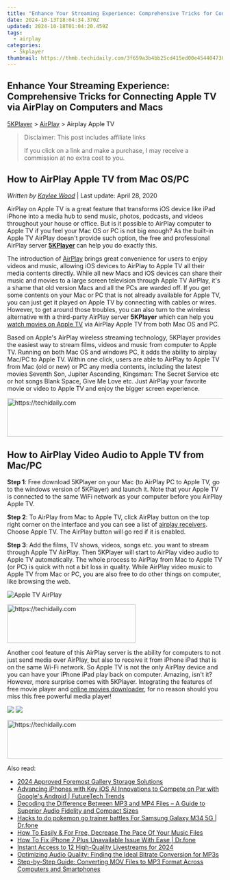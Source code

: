 ```yaml
---
title: "Enhance Your Streaming Experience: Comprehensive Tricks for Connecting Apple TV via AirPlay on Computers and Macs"
date: 2024-10-13T18:04:34.370Z
updated: 2024-10-18T01:04:20.459Z
tags:
  - airplay
categories:
  - 5kplayer
thumbnail: https://thmb.techidaily.com/3f659a3b4bb25cd415ed00e454404730b9869c867cd294c9e58180160b4e9b56.jpg
---
```


## Enhance Your Streaming Experience: Comprehensive Tricks for Connecting Apple TV via AirPlay on Computers and Macs

[5KPlayer](https://tools.techidaily.com/5kplayer/products/) \> [AirPlay](https://tools.techidaily.com/5kplayer/airplay/) \> Airplay Apple TV

>  Disclaimer: This post includes affiliate links
>
>  If you click on a link and make a purchase, I may receive a commission at no extra cost to you.
>

## How to AirPlay Apple TV from Mac OS/PC

 _Written by [Kaylee Wood](https://www.quora.com/profile/Amanda-Hu-21)_ | Last update: April 28, 2020

AirPlay on Apple TV is a great feature that transforms iOS device like iPad iPhone into a media hub to send music, photos, podcasts, and videos throughout your house or office. But is it possible to AirPlay computer to Apple TV if you feel your Mac OS or PC is not big enough? As the built-in Apple TV AirPlay doesn't provide such option, the free and professional AirPlay server [**5KPlayer**](https://tools.techidaily.com/5kplayer/products/) can help you do exactly this.

The introduction of [AirPlay](https://tools.techidaily.com/5kplayer/airplay/) brings great convenience for users to enjoy videos and music, allowing iOS devices to AirPlay to Apple TV all their media contents directly. While all new Macs and iOS devices can share their music and movies to a large screen television through Apple TV AirPlay, it's a shame that old version Macs and all the PCs are warded off. If you get some contents on your Mac or PC that is not already available for Apple TV, you can just get it played on Apple TV by connecting with cables or wires. However, to get around those troubles, you can also turn to the wireless alternative with a third-party AirPlay server **5KPlayer** which can help you [watch movies on Apple TV](https://tools.techidaily.com/5kplayer/airplay/) via AirPlay Apple TV from both Mac OS and PC. 

Based on Apple's AirPlay wireless streaming technology, 5KPlayer provides the easiest way to stream films, videos and music from computer to Apple TV. Running on both Mac OS and windows PC, it adds the ability to airplay Mac/PC to Apple TV. Within one click, users are able to AirPlay to Apple TV from Mac (old or new) or PC any media contents, including the latest movies Seventh Son, Jupiter Ascending, Kingsman: The Secret Service etc or hot songs Blank Space, Give Me Love etc. Just AirPlay your favorite movie or video to Apple TV and enjoy the bigger screen experience.

<!-- affiliate ads begin -->
<a href="https://aligracehair.sjv.io/c/5597632/1918666/19272" target="_top" id="1918666">
  <img src="//a.impactradius-go.com/display-ad/19272-1918666" border="0" alt="https://techidaily.com" width="728" height="90"/>
</a>
<img height="0" width="0" src="https://aligracehair.sjv.io/i/5597632/1918666/19272" style="position:absolute;visibility:hidden;" border="0" />
<!-- affiliate ads end -->

## How to AirPlay Video Audio to Apple TV from Mac/PC

**Step 1**: Free download 5KPlayer on your Mac (to AirPlay PC to Apple TV, go to the windows version of 5KPlayer) and launch it. Note that your Apple TV is connected to the same WiFi network as your computer before you AirPlay Apple TV.

**Step 2**: To AirPlay from Mac to Apple TV, click AirPlay button on the top right corner on the interface and you can see a list of [airplay receivers](https://tools.techidaily.com/5kplayer/airplay/). Choose Apple TV. The AirPlay button will go red if it is enabled.

**Step 3**: Add the films, TV shows, videos, songs etc. you want to stream through Apple TV AirPlay. Then 5KPlayer will start to AirPlay video audio to Apple TV automatically. The whole process to AirPlay from Mac to Apple TV (or PC) is quick with not a bit loss in quality. While AirPlay video music to Apple TV from Mac or PC, you are also free to do other things on computer, like browsing the web.

![Apple TV AirPlay](https://www.5kplayer.com/airplay/img/5kplayer-airplay.jpg) 

<!-- affiliate ads begin -->
<a href="https://aligracehair.sjv.io/c/5597632/1902319/19272" target="_top" id="1902319">
  <img src="//a.impactradius-go.com/display-ad/19272-1902319" border="0" alt="https://techidaily.com" width="300" height="90"/>
</a>
<img height="0" width="0" src="https://aligracehair.sjv.io/i/5597632/1902319/19272" style="position:absolute;visibility:hidden;" border="0" />
<!-- affiliate ads end -->

Another cool feature of this AirPlay server is the ability for computers to not just send media over AirPlay, but also to receive it from iPhone iPad that is on the same Wi-Fi network. So Apple TV is not the only AirPlay device and you can have your iPhone iPad play back on computer. Amazing, isn't it? However, more surprise comes with 5KPlayer. Integrating the features of free movie player and [online movies downloader](https://tools.techidaily.com/5kplayer/youtube-download/), for no reason should you miss this free powerful media player!

[![](https://www.5kplayer.com/airplay/../button/freedownwhitewin.png)](https://tools.techidaily.com/5kplayer/products/) [![](https://www.5kplayer.com/airplay/../button/freedownbackmac.png)](https://tools.techidaily.com/5kplayer/products/)

<!-- affiliate ads begin -->
<a href="https://ephamedtechinc.pxf.io/c/5597632/2136616/26400" target="_top" id="2136616">
  <img src="//a.impactradius-go.com/display-ad/26400-2136616" border="0" alt="https://techidaily.com" width="728" height="90"/>
</a>
<img height="0" width="0" src="https://ephamedtechinc.pxf.io/i/5597632/2136616/26400" style="position:absolute;visibility:hidden;" border="0" />
<!-- affiliate ads end -->

<ins class="adsbygoogle"
     style="display:block"
     data-ad-format="autorelaxed"
     data-ad-client="ca-pub-7571918770474297"
     data-ad-slot="1223367746"></ins>

<ins class="adsbygoogle"
     style="display:block"
     data-ad-client="ca-pub-7571918770474297"
     data-ad-slot="8358498916"
     data-ad-format="auto"
     data-full-width-responsive="true"></ins>

<span class="atpl-alsoreadstyle">Also read:</span>
<div><ul>
<li><a href="https://some-knowledge.techidaily.com/2024-approved-foremost-gallery-storage-solutions/"><u>2024 Approved Foremost Gallery Storage Solutions</u></a></li>
<li><a href="https://tech-savvy.techidaily.com/advancing-iphones-with-key-ios-ai-innovations-to-compete-on-par-with-googles-android-futuretech-trends/"><u>Advancing iPhones with Key iOS AI Innovations to Compete on Par with Google's Android | FutureTech Trends</u></a></li>
<li><a href="https://media-tips.techidaily.com/decoding-the-difference-between-mp3-and-mp4-files-a-guide-to-superior-audio-fidelity-and-compact-sizes/"><u>Decoding the Difference Between MP3 and MP4 Files – A Guide to Superior Audio Fidelity and Compact Sizes</u></a></li>
<li><a href="https://change-location.techidaily.com/hacks-to-do-pokemon-go-trainer-battles-for-samsung-galaxy-m34-5g-drfone-by-drfone-virtual-android/"><u>Hacks to do pokemon go trainer battles For Samsung Galaxy M34 5G | Dr.fone</u></a></li>
<li><a href="https://media-tips.techidaily.com/how-to-easily-and-for-free-decrease-the-pace-of-your-music-files/"><u>How To Easily & For Free, Decrease The Pace Of Your Music Files</u></a></li>
<li><a href="https://iphone-unlock.techidaily.com/how-to-fix-iphone-7-plus-unavailable-issue-with-ease-drfone-by-drfone-ios/"><u>How To Fix iPhone 7 Plus Unavailable Issue With Ease | Dr.fone</u></a></li>
<li><a href="https://article-tips.techidaily.com/instant-access-to-12-high-quality-livestreams-for-2024/"><u>Instant Access to 12 High-Quality Livestreams for 2024</u></a></li>
<li><a href="https://media-tips.techidaily.com/optimizing-audio-quality-finding-the-ideal-bitrate-conversion-for-mp3s/"><u>Optimizing Audio Quality: Finding the Ideal Bitrate Conversion for MP3s</u></a></li>
<li><a href="https://media-tips.techidaily.com/step-by-step-guide-converting-mov-files-to-mp3-format-across-computers-and-smartphones/"><u>Step-by-Step Guide: Converting MOV Files to MP3 Format Across Computers and Smartphones</u></a></li>
</ul></div>

